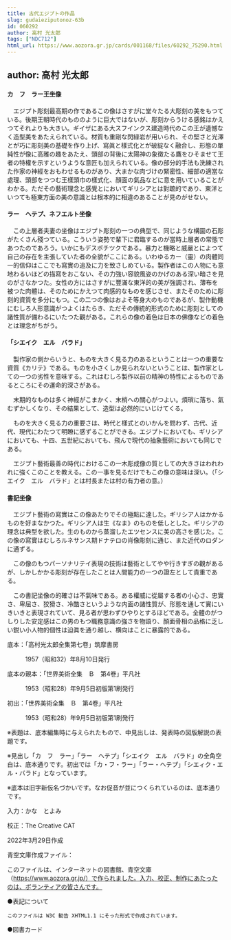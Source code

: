 ```yaml
---
title: 古代エジプトの作品
slug: gudaieziputonoz-63b
id: 060292
author: 高村 光太郎
tags: ["NDC712"]
html_url: https://www.aozora.gr.jp/cards/001168/files/60292_75290.html
---
```


## author: 高村 光太郎

#### カ　フ　ラー王坐像




　エジプト彫刻最高期の作であるこの像はさすがに堂々たる大彫刻の美をもつている。後期王朝時代のもののように巨大ではないが、彫刻からうける感銘はかえつてそれよりも大きい。ギイザにある大スフインクス建造時代のこの王が遺憾なく造型美をあたえられている。材質も重剛な閃緑岩が用いられ、その堅さと光澤とが巧に彫刻美の基礎を作り上げ、寫眞と樣式化とが破綻なく融合し、形態の單純性が像に高雅の趣をあたえ、頭部の背後に太陽神の象徴たる鷹をひそませて王者の特權を示すというような意匠も加えられている。像の部分的手法も洗練された作家の神經をおもわせるものがあり、大まかな肉づけの緊密性、細部の適當な處理、頭部をつつむ王樣頭巾の樣式化、顏面の氣品などに意を用いていることがわかる。ただその藝術理念と感覺とにおいてギリシアとは對蹠的であり、東洋といつても極東方面の美の意識とは根本的に相違のあることが見のがせない。



#### ラー　ヘテプ、ネフエルト坐像




　この上層者夫妻の坐像はエジプト彫刻の一つの典型で、同じような構圖の石彫がたくさん殘つている。こういう姿勢で輩下に君臨するのが當時上層者の常態であつたのであろう。いかにもデスポチツクである。暴力と機略と威嚴とによつて自己の存在を主張していた者の全貌がここにある。いわゆるカー（靈）の肉體同一的信仰はここでも寫實の追及に力を致さしめている。製作者はこの人物にも意地わるいほどの描寫をおこない、その力強い容貌風姿のかげのある深い暗さを見のがさなかつた。女性の方にはさすがに豐滿な東洋的の美が強調され、薄布を被つた肉體は、そのためにかえつて肉感的なものを感じさせ、またそのために彫刻的資質を多分にもつ。この二つの像はおよそ等身大のものであるが、製作動機にむしろ人形意識がつよくはたらき、ただその傳統的形式のために彫刻としての諸性質が備わるにいたつた觀がある。これらの像の着色は日本の佛像などの着色とは理念がちがう。



#### 「シエイク　エル　バラド」




　製作家の側からいうと、ものを大きく見る力のあるということは一つの重要な資質《カリテ》である。ものを小さくしか見られないということは、製作家としての一つの劣性を意味する。これはむしろ製作以前の精神の特性によるものであるところにその運命的深さがある。

　末期的なものは多く神經がこまかく、末梢への關心がつよい。煩瑣に落ち、氣むずかしくなり、その結果として、造型は必然的にいじけてくる。

　ものを大きく見る力の重要さは、時代と樣式とのいかんを問わず、古代、近代、現代にわたつて明瞭に感ずることができる。エジプトにおいても、ギリシアにおいても、十四、五世紀においても、飛んで現代の抽象藝術においても同じである。

　エジプト藝術最善の時代におけるこの一木彫成像の質としての大きさはわれわれに強くこのことを教える。この一事を見るだけでもこの像の意味は深い。（「シエイク　エル　バラド」とは村長または村の有力者の意。）



#### 書記坐像




　エジプト藝術の寫實はこの像あたりでその極點に達した。ギリシア人はかかるものを好まなかつた。ギリシア人は生《なま》のものを低しとした。ギリシアの理念は典型を欲した。生のものから蒸溜したエツセンスに美の高さを感じた。この像の寫實はむしろルネサンス期ドナテロの肖像彫刻に通じ、また近代のロダンに通ずる。

　この像のもつパーソナリテイ表現の技術は藝術としてやや行きすぎの觀があるが、しかしかかる彫刻が存在したことは人間能力の一つの證左として貴重である。

　この書記坐像の的確さは不氣味である。ある權威に從屬する者の小心さ、忠實さ、卑屈さ、狡猾さ、冷酷さというような内面の諸性質が、形態を通して實にいきいきと表現されていて、見る者が思わずひやりとするほどである。全體のがつしりした安定感はこの男のもつ職務意識の強さを物語り、顏面骨相の品格に乏しい鋭い小人物的個性は迫眞を通り越し、横向はことに暴露的である。













底本：「高村光太郎全集第七卷」筑摩書房

　　　1957（昭和32）年8月10日発行

底本の親本：「世界美術全集　Ｂ　第4卷」平凡社

　　　1953（昭和28）年9月5日初版第1刷発行

初出：「世界美術全集　Ｂ　第4卷」平凡社

　　　1953（昭和28）年9月5日初版第1刷発行

※表題は、底本編集時に与えられたもので、中見出しは、発表時の図版解説の表題です。

※見出し「カ　フ　ラー」「ラー　ヘテプ」「シエイク　エル　バラド」の全角空白は、底本通りです。初出では「カ・フ・ラー」「ラー・ヘテプ」「シエィク・エル・バラド」となっています。

※底本は旧字新仮名づかいです。なお促音が並につくられているのは、底本通りです。

入力：かな　とよみ

校正：The Creative CAT

2022年3月29日作成

青空文庫作成ファイル：

このファイルは、インターネットの図書館、青空文庫（https://www.aozora.gr.jp/）で作られました。入力、校正、制作にあたったのは、ボランティアの皆さんです。











●表記について


	このファイルは W3C 勧告 XHTML1.1 にそった形式で作成されています。







●図書カード
